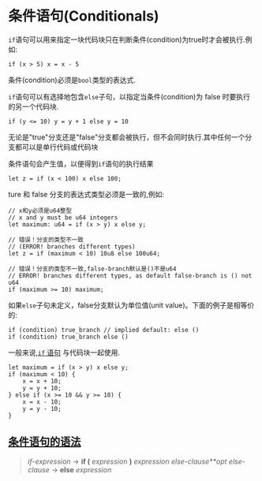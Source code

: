 # 条件语句(Conditionals)

`if`语句可以用来指定一块代码块只在判断条件(condition)为true时才会被执行.例如:

```move
if (x > 5) x = x - 5
```

条件(condition)必须是`bool`类型的表达式.

`if`语句可以有选择地包含`else`子句，以指定当条件(condition)为 false 时要执行的另一个代码块.

```move
if (y <= 10) y = y + 1 else y = 10
```

无论是"true"分支还是"false"分支都会被执行，但不会同时执行.其中任何一个分支都可以是单行代码或代码块

条件语句会产生值，以便得到`if`语句的执行结果

```move
let z = if (x < 100) x else 100;
```

ture 和 false 分支的表达式类型必须是一致的,例如:

```move=
// x和y必须是u64整型
// x and y must be u64 integers
let maximum: u64 = if (x > y) x else y;

// 错误！分支的类型不一致
// (ERROR! branches different types)
let z = if (maximum < 10) 10u8 else 100u64;

// 错误！分支的类型不一致,false-branch默认是()不是u64
// ERROR! branches different types, as default false-branch is () not u64
if (maximum >= 10) maximum;
```

如果`else`子句未定义，false分支默认为单位值(unit value)。下面的例子是相等价的:

```move
if (condition) true_branch // implied default: else ()
if (condition) true_branch else ()
```

一般来说,[`if` 语句](https://movechina.github.io/move-book-zh/conditionals.html)
与代码块一起使用.

```move
let maximum = if (x > y) x else y;
if (maximum < 10) {
    x = x + 10;
    y = y + 10;
} else if (x >= 10 && y >= 10) {
    x = x - 10;
    y = y - 10;
}
```

## [条件语句的语法](https://movechina.github.io/move-book-zh/conditionals.html#grammar-for-conditionals)

> *if-expression* → **if (** *expression* **)** *expression* *else-clause**opt* *else-clause* → **else** *expression*